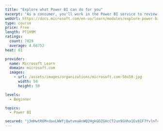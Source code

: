 ```yaml
---
title: "Explore what Power BI can do for you"
excerpt: "As a consumer, you'll work in the Power BI service to review and interact with content that has been shared with you. This module provides the foundational information that you need to work effectively in the Power BI service."
webUrl: https://docs.microsoft.com/en-us/learn/modules/explore-power-bi-service/
type: course
price: Free
length: PT1H9M
ratings:
  count: 7029
  average: 4.66752
heat: 61

provider:
  name: Microsoft Learn
  domain: microsoft.com
  images:
    - url: /assets/images/organizations/microsoft.com-50x50.jpg
      width: 50
      height: 50

levels:
  - Beginner

topics:
  - Power BI

secured: "j3mHwtR6M+daxLWWfj8wtvmaAnWQ2HgkGDZGHcCT2un9SHha1Ev8IF7YvlnTc1yW8dpaxXumOW4DiK6SMuy0mCqOPo5Ud53kEMNbR4aaUGBz3iVoJCwt8Uy5fQnIa+wQYYS73kpadCYbkBz+BUYDDOsyBpd+0UCimeX9dncqalwI5l5ckhlxVMG6X9ajMC3ClxEOqof/Eg/YJQtVyE8tM2Jl7w8wH84kW3X5GYdb19g2dQxp+woeJTU8dZQxj4a+Nxbx/vFdJ3Wny5bt9BeIl5Fk2gikP9+z/O3BQ4OqgLglWBnR1tRhRB6Q9jyJM4UdqYz3SyHEAm8mVmukFgOQQITfkTNOz9RJSupRxAe2k6MYXgSimkOWI+kGT453ESOryFXsh5NEs+yKrZUhs1qQroM9g53Synk22Jwhx/4lZa0=;apSD56idJqHdUYa4gjEyXw=="
---
```


